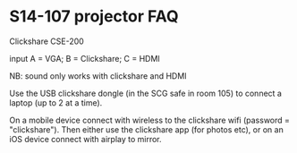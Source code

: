 # S14-107 projector FAQ


Clickshare CSE-200

input A = VGA; B = Clickshare; C = HDMI

NB: sound only works with clickshare and HDMI

Use the USB clickshare dongle (in the SCG safe in room 105) to connect a laptop (up to 2 at a time).

On a mobile device connect with wireless to the clickshare wifi (password = "clickshare").
Then either use the clickshare app (for photos etc), or on an iOS device connect with airplay to mirror.
